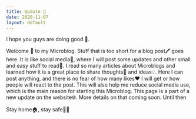 ```yaml
---
title: Update 🎉
date: 2020-11-07
layout: default
---
```


I hope you guys are doing good 👋.

Welcome 🥳 to my Microblog. Stuff that is too short for a blog post🖊️ goes here. It is like social media📱, where I will post some updates and other small and easy stuff to read📘. I read so many articles about Microblogs and learned how it is a great place to share thoughts💭 and ideas💡. Here I can post anything, and there is no fear of how many likes❤️ I will get or how people will react to the post. This will also help me reduce social media use, which is the main reason for starting this Microblog. This page is a part of a new update on the website🌐. More details on that coming soon. Until then

Stay home🏠, stay safe🧼😷